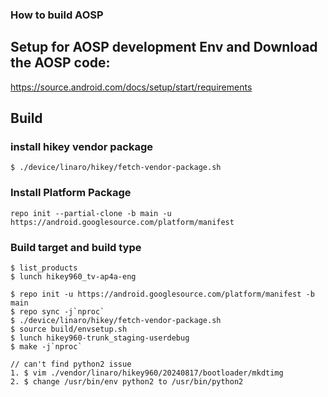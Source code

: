 ### How to build AOSP

## Setup for AOSP development Env and Download the AOSP code:
https://source.android.com/docs/setup/start/requirements

## Build
### install hikey vendor package
```
$ ./device/linaro/hikey/fetch-vendor-package.sh
```
### Install Platform Package
```
repo init --partial-clone -b main -u https://android.googlesource.com/platform/manifest
```

### Build target and build type
```
$ list_products
$ lunch hikey960_tv-ap4a-eng

$ repo init -u https://android.googlesource.com/platform/manifest -b main
$ repo sync -j`nproc`
$ ./device/linaro/hikey/fetch-vendor-package.sh
$ source build/envsetup.sh
$ lunch hikey960-trunk_staging-userdebug
$ make -j`nproc`

// can't find python2 issue
1. $ vim ./vendor/linaro/hikey960/20240817/bootloader/mkdtimg
2. $ change /usr/bin/env python2 to /usr/bin/python2
```
